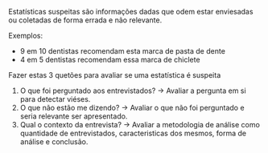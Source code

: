 ---
---

Estatísticas suspeitas são informações dadas que odem estar enviesadas ou coletadas de forma errada e não relevante. 

Exemplos:
- 9 em 10 dentistas recomendam esta marca de pasta de dente
- 4 em 5 dentistas recomendam essa marca de chiclete

Fazer estas 3 quetões para avaliar se uma estatística é suspeita
1. O que foi perguntado aos entrevistados? -> Avaliar a pergunta em si para detectar viéses. 
2. O que não estão me dizendo? -> Avaliar o que não foi perguntado e seria relevante ser apresentado. 
3. Qual o contexto da entrevista? -> Avaliar a metodologia de análise como quantidade de entrevistados, caracteristicas dos mesmos, forma de análise e conclusão. 